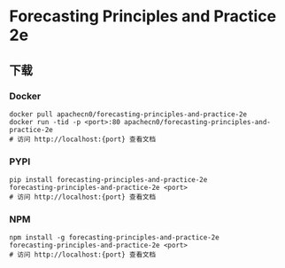 # Forecasting Principles and Practice  2e

## 下载

### Docker

```
docker pull apachecn0/forecasting-principles-and-practice-2e
docker run -tid -p <port>:80 apachecn0/forecasting-principles-and-practice-2e
# 访问 http://localhost:{port} 查看文档
```

### PYPI

```
pip install forecasting-principles-and-practice-2e
forecasting-principles-and-practice-2e <port>
# 访问 http://localhost:{port} 查看文档
```

### NPM

```
npm install -g forecasting-principles-and-practice-2e
forecasting-principles-and-practice-2e <port>
# 访问 http://localhost:{port} 查看文档
```